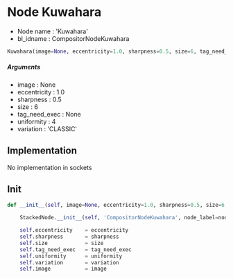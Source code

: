 # Node Kuwahara

- Node name : 'Kuwahara'
- bl_idname : CompositorNodeKuwahara


``` python
Kuwahara(image=None, eccentricity=1.0, sharpness=0.5, size=6, tag_need_exec=None, uniformity=4, variation='CLASSIC', node_label=None, node_color=None)
```
##### Arguments

- image : None
- eccentricity : 1.0
- sharpness : 0.5
- size : 6
- tag_need_exec : None
- uniformity : 4
- variation : 'CLASSIC'

## Implementation

No implementation in sockets

## Init

``` python
def __init__(self, image=None, eccentricity=1.0, sharpness=0.5, size=6, tag_need_exec=None, uniformity=4, variation='CLASSIC', node_label=None, node_color=None):

    StackedNode.__init__(self, 'CompositorNodeKuwahara', node_label=node_label, node_color=node_color)

    self.eccentricity    = eccentricity
    self.sharpness       = sharpness
    self.size            = size
    self.tag_need_exec   = tag_need_exec
    self.uniformity      = uniformity
    self.variation       = variation
    self.image           = image
```
